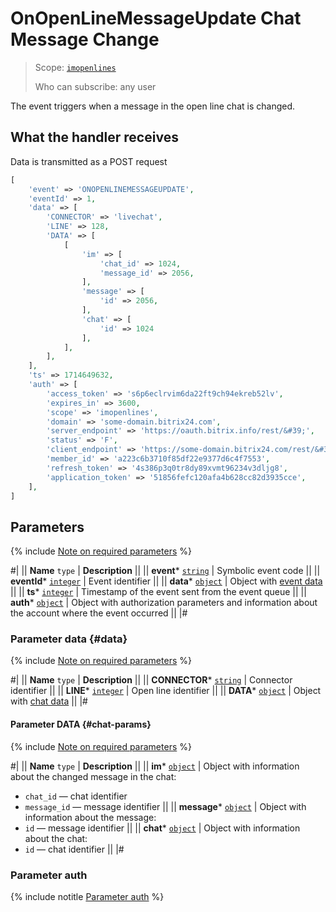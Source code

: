 # OnOpenLineMessageUpdate Chat Message Change

> Scope: [`imopenlines`](../../../scopes/permissions.md) 
>
> Who can subscribe: any user

The event triggers when a message in the open line chat is changed.

## What the handler receives

Data is transmitted as a POST request

```php
[
    'event' => 'ONOPENLINEMESSAGEUPDATE',
    'eventId' => 1,
    'data' => [
        'CONNECTOR' => 'livechat',
        'LINE' => 128,
        'DATA' => [
            [
                'im' => [
                    'chat_id' => 1024,
                    'message_id' => 2056,
                ],
                'message' => [
                    'id' => 2056,
                ],
                'chat' => [
                    'id' => 1024
                ],
            ],
        ],
    ],
    'ts' => 1714649632,
    'auth' => [
        'access_token' => 's6p6eclrvim6da22ft9ch94ekreb52lv',
        'expires_in' => 3600,
        'scope' => 'imopenlines',
        'domain' => 'some-domain.bitrix24.com',
        'server_endpoint' => 'https://oauth.bitrix.info/rest/&#39;',
        'status' => 'F',
        'client_endpoint' => 'https://some-domain.bitrix24.com/rest/&#39;',
        'member_id' => 'a223c6b3710f85df22e9377d6c4f7553',
        'refresh_token' => '4s386p3q0tr8dy89xvmt96234v3dljg8',
        'application_token' => '51856fefc120afa4b628cc82d3935cce',
    ],
]
```

## Parameters

{% include [Note on required parameters](../../../../_includes/required.md) %}

#|
|| **Name**
`type` | **Description** ||
|| **event*** 
[`string`](../../../data-types.md) | Symbolic event code ||
|| **eventId*** 
[`integer`](../../../data-types.md) | Event identifier ||
|| **data*** 
[`object`](../../../data-types.md) | Object with [event data](#data) ||
|| **ts*** 
[`integer`](../../../data-types.md) | Timestamp of the event sent from the event queue ||
|| **auth*** 
[`object`](../../../data-types.md) | Object with authorization parameters and information about the account where the event occurred ||
|#

### Parameter data {#data}

{% include [Note on required parameters](../../../../_includes/required.md) %}

#|
|| **Name**
`type` | **Description** ||
|| **CONNECTOR*** 
[`string`](../../../data-types.md) | Connector identifier ||
|| **LINE*** 
[`integer`](../../../data-types.md) | Open line identifier ||
|| **DATA*** 
[`object`](../../../data-types.md) | Object with [chat data](#chat-params) ||
|#

#### Parameter DATA {#chat-params}

{% include [Note on required parameters](../../../../_includes/required.md) %}

#|
|| **Name**
`type` | **Description** ||
|| **im*** 
[`object`](../../../data-types.md) | Object with information about the changed message in the chat:
- `chat_id` — chat identifier
- `message_id` — message identifier
||
|| **message*** 
[`object`](../../../data-types.md) | Object with information about the message:
- `id` — message identifier
||
|| **chat*** 
[`object`](../../../data-types.md) | Object with information about the chat:
- `id` — chat identifier ||
|#

### Parameter auth

{% include notitle [Parameter auth](../../../../_includes/auth-params-in-events.md) %}